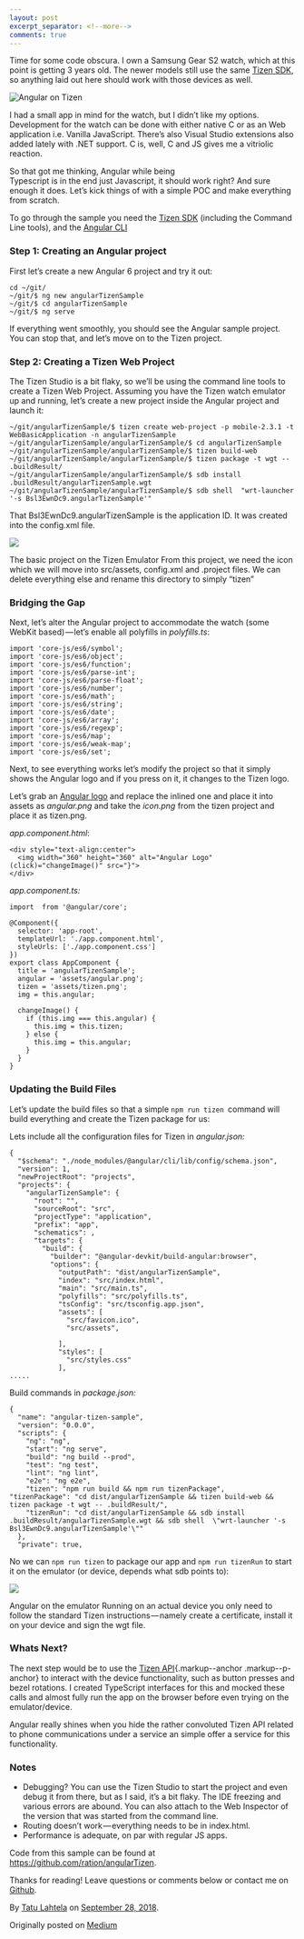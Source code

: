 ```yaml
---
layout: post
excerpt_separator: <!--more-->
comments: true
---
```


Time for some code obscura. I own a Samsung Gear S2 watch, which at this
point is getting 3 years old. The newer models still use the same [Tizen
SDK](https://developer.tizen.org/),
so anything laid out here should work with those devices as well.
<!--more-->

![Angular on Tizen](angular_tizen.jpg)


I had a small app in mind for the watch, but I didn’t like my options.
Development for the watch can be done with either native C or as an Web
application i.e. Vanilla JavaScript. There’s also Visual Studio
extensions also added lately with .NET support. C is, well, C and JS
gives me a vitriolic reaction.

So that got me thinking, Angular while being
Typescript is in the end just Javascript, it should work right? And sure
enough it does. Let’s kick things of with a simple POC and make
everything from scratch.

To go through the sample you need the [Tizen
SDK](https://developer.tizen.org)
(including the Command Line tools), and the [Angular
CLI](https://cli.angular.io/)

### Step 1: Creating an Angular project

First let’s create a new Angular 6 project and try it out:

```
cd ~/git/
~/git/$ ng new angularTizenSample
~/git/$ cd angularTizenSample
~/git/$ ng serve
```

If everything went smoothly, you should see the Angular sample project.
You can stop that, and let’s move on to the Tizen project.

### Step 2: Creating a Tizen Web Project

The Tizen Studio is a bit flaky, so we’ll be using the command line
tools to create a Tizen Web Project. Assuming you have the Tizen watch
emulator up and running, let’s create a new project inside the Angular
project and launch it:

```
~/git/angularTizenSample/$ tizen create web-project -p mobile-2.3.1 -t WebBasicApplication -n angularTizenSample
~/git/angularTizenSample/angularTizenSample/$ cd angularTizenSample
~/git/angularTizenSample/angularTizenSample/$ tizen build-web
~/git/angularTizenSample/angularTizenSample/$ tizen package -t wgt -- .buildResult/
~/git/angularTizenSample/angularTizenSample/$ sdb install .buildResult/angularTizenSample.wgt
~/git/angularTizenSample/angularTizenSample/$ sdb shell  "wrt-launcher '-s Bsl3EwnDc9.angularTizenSample'"
```

That Bsl3EwnDc9.angularTizenSample is the application ID. It was created
into the config.xml file.

![](emulator.png)

The basic project on the Tizen Emulator
From this project, we need the icon which we will move into src/assets,
config.xml and .project files. We can delete everything else and rename
this directory to simply “tizen”

### Bridging the Gap

Next, let’s alter the Angular project to accommodate the watch (some
WebKit based) — let’s enable all polyfills in *polyfills.ts*:

```
import 'core-js/es6/symbol';
import 'core-js/es6/object';
import 'core-js/es6/function';
import 'core-js/es6/parse-int';
import 'core-js/es6/parse-float';
import 'core-js/es6/number';
import 'core-js/es6/math';
import 'core-js/es6/string';
import 'core-js/es6/date';
import 'core-js/es6/array';
import 'core-js/es6/regexp';
import 'core-js/es6/map';
import 'core-js/es6/weak-map';
import 'core-js/es6/set';
```

Next, to see everything works let’s modify the project so that it simply
shows the Angular logo and if you press on it, it changes to the Tizen
logo.

Let’s grab an [Angular
logo](https://angular.io/presskit)
and replace the inlined one and place it into assets as *angular.png*
and take the *icon.png* from the tizen project and place it as
tizen.png.

*app.component.html*:

```
<div style="text-align:center">
  <img width="360" height="360" alt="Angular Logo" (click)="changeImage()" src="}">
</div>
```

*app.component.ts:*

```
import  from '@angular/core';

@Component({
  selector: 'app-root',
  templateUrl: './app.component.html',
  styleUrls: ['./app.component.css']
})
export class AppComponent {
  title = 'angularTizenSample';
  angular = 'assets/angular.png';
  tizen = 'assets/tizen.png';
  img = this.angular;

  changeImage() {
    if (this.img === this.angular) {
      this.img = this.tizen;
    } else {
      this.img = this.angular;
    }
  }
}
```

### Updating the Build Files

Let’s update the build files so that a simple
`npm run tizen `command will build
everything and create the Tizen package for us:

Lets include all the configuration files for Tizen in *angular.json:*

```
{
  "$schema": "./node_modules/@angular/cli/lib/config/schema.json",
  "version": 1,
  "newProjectRoot": "projects",
  "projects": {
    "angularTizenSample": {
      "root": "",
      "sourceRoot": "src",
      "projectType": "application",
      "prefix": "app",
      "schematics": ,
      "targets": {
        "build": {
          "builder": "@angular-devkit/build-angular:browser",
          "options": {
            "outputPath": "dist/angularTizenSample",
            "index": "src/index.html",
            "main": "src/main.ts",
            "polyfills": "src/polyfills.ts",
            "tsConfig": "src/tsconfig.app.json",
            "assets": [
              "src/favicon.ico",
              "src/assets",
              
            ],
            "styles": [
              "src/styles.css"
            ],
.....
```

Build commands in *package.json:*

```
{
  "name": "angular-tizen-sample",
  "version": "0.0.0",
  "scripts": {
    "ng": "ng",
    "start": "ng serve",
    "build": "ng build --prod",
    "test": "ng test",
    "lint": "ng lint",
    "e2e": "ng e2e",
    "tizen": "npm run build && npm run tizenPackage",      "tizenPackage": "cd dist/angularTizenSample && tizen build-web && tizen package -t wgt -- .buildResult/",
    "tizenRun": "cd dist/angularTizenSample && sdb install .buildResult/angularTizenSample.wgt && sdb shell  \"wrt-launcher '-s Bsl3EwnDc9.angularTizenSample'\""
  },
  "private": true,
```

No we can `npm run tizen` to package our
app and `npm run tizenRun` to start it on
the emulator (or device, depends what sdb points to):

![](angular_emulator.png)


Angular on the emulator
Running on an actual device you only need to follow the standard Tizen
instructions — namely create a certificate, install it on your device
and sign the wgt file.

### Whats Next?

The next step would be to use the [Tizen
API](https://developer.tizen.org/ko/development/api-references/web-application?redirect=/dev-guide/4.0.0/org.tizen.web.apireference/html/device_api/mobile/tizen/tizen.html){.markup--anchor
.markup--p-anchor} to interact with the device functionality, such as
button presses and bezel rotations. I created TypeScript interfaces for
this and mocked these calls and almost fully run the app on the browser
before even trying on the emulator/device.

Angular really shines when you hide the rather convoluted Tizen API
related to phone communications under a service an simple offer a
service for this functionality.

### Notes

-   Debugging? You can use the Tizen Studio to start the project and
    even debug it from there, but as I said, it’s a bit flaky. The IDE
    freezing and various errors are abound. You can also attach to the
    Web Inspector of the version that was started from the command line.
-   Routing doesn’t work — everything needs to be in index.html.
-   Performance is adequate, on par with regular JS apps.

Code from this sample can be found at
<https://github.com/ration/angularTizen>.

Thanks for reading! Leave questions or comments below or contact me on
[Github](https://github.com/ration/).

By [Tatu Lahtela](https://medium.com/@lahtela) on
[September 28, 2018](https://medium.com/p/cd7d788fef95).

Originally posted on [Medium](https://medium.com/@lahtela/writing-a-tizen-watch-application-with-angular-6-cd7d788fef95)

